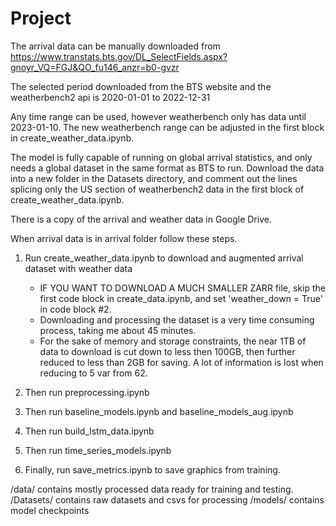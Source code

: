 # Project



The arrival data can be manually downloaded from https://www.transtats.bts.gov/DL_SelectFields.aspx?gnoyr_VQ=FGJ&QO_fu146_anzr=b0-gvzr

The selected period downloaded from the BTS website and the weatherbench2 api is 2020-01-01 to 2022-12-31

Any time range can be used, however weatherbench only has data until 2023-01-10. The new weatherbench range can be adjusted in the first block in create_weather_data.ipynb. 

The model is fully capable of running on global arrival statistics, and only needs a global dataset in the same format as BTS to run. Download the data into a new folder in the Datasets directory, and comment out the lines splicing only the US section of weatherbench2 data in the first block of create_weather_data.ipynb.


There is a copy of the arrival and weather data in Google Drive.


When arrival data is in arrival folder follow these steps.


1. Run create_weather_data.ipynb to download and augmented arrival dataset with weather data
    - IF YOU WANT TO DOWNLOAD A MUCH SMALLER ZARR file, skip the first code block in create_data.ipynb, and set 'weather_down = True' in code block #2.
    - Downloading and processing the dataset is a very time consuming process, taking me about 45 minutes. 
    - For the sake of memory and storage constraints, the near 1TB of data to download is cut down to less then 100GB, then further reduced to less than 2GB for saving.
        A lot of information is lost when reducing to 5 var from 62.



2. Then run preprocessing.ipynb

3. Then run baseline_models.ipynb and baseline_models_aug.ipynb

4. Then run build_lstm_data.ipynb

5. Then run time_series_models.ipynb

6. Finally, run save_metrics.ipynb to save graphics from training.








/data/ contains mostly processed data ready for training and testing.
/Datasets/ contains raw datasets and csvs for processing
/models/ contains model checkpoints

